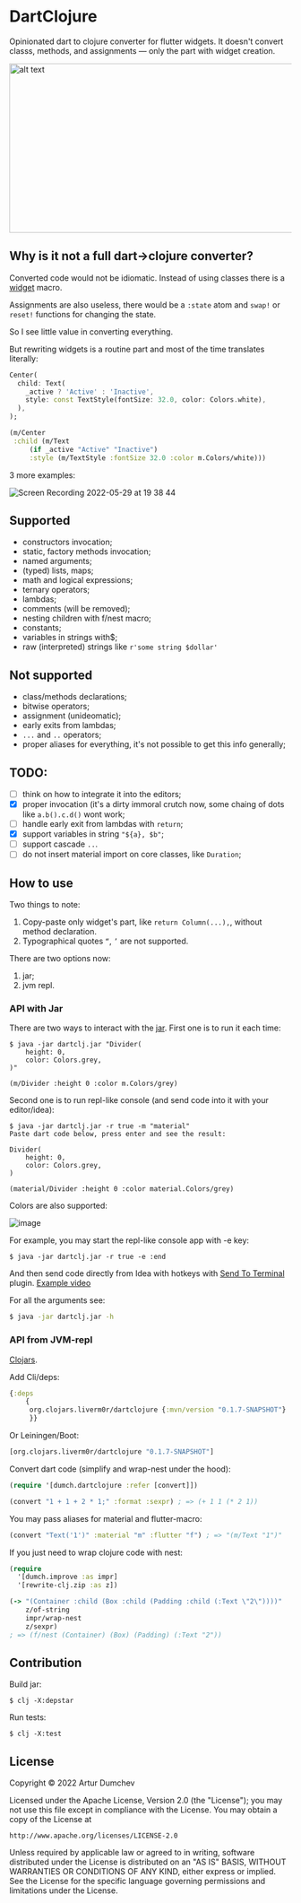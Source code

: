 # DartClojure

Opinionated dart to clojure converter for flutter widgets. 
It doesn't convert classs, methods, and assignments —
only the part with widget creation.

<img src="https://github.com/Liverm0r/DartClojure/blob/main/resources/Screenshot%202022-05-28%20at%2020.11.09.png" alt="alt text" width="632" height="302">

## Why is it  not a full dart->clojure converter?

Converted code would not be idiomatic. Instead of using classes there is 
a [widget][1] macro. 

Assignments are also useless, there would be a `:state` atom
and `swap!` or `reset!` functions for changing the state.

So I see little value in converting everything.

But rewriting widgets is a routine part and most of the time 
translates literally:

```dart 
Center(
  child: Text(
    _active ? 'Active' : 'Inactive',
    style: const TextStyle(fontSize: 32.0, color: Colors.white),
  ),
);
```

```clojure
(m/Center
 :child (m/Text
     (if _active "Active" "Inactive")
     :style (m/TextStyle :fontSize 32.0 :color m.Colors/white)))
```

3 more examples:

![Screen Recording 2022-05-29 at 19 38 44](https://user-images.githubusercontent.com/14236531/170881526-82983262-fd41-45e4-a90d-270859431890.gif)


## Supported

- constructors invocation;
- static, factory methods invocation;
- named arguments;
- (typed) lists, maps;
- math and logical expressions;
- ternary operators;
- lambdas;
- comments (will be removed);
- nesting children with f/nest macro;
- constants;
- variables in strings with$;
- raw (interpreted) strings like `r'some string $dollar'`

## Not supported

- class/methods declarations;
- bitwise operators;
- assignment (unideomatic);
- early exits from lambdas;
- `...` and `..` operators;
- proper aliases for everything, it's not possible to get this info generally;

## TODO:

- [ ] think on how to integrate it into the editors;
- [X] proper invocation (it's a dirty immoral crutch now, some chaing of dots like
`a.b().c.d()` wont work;
- [ ] handle early exit from lambdas with `return`;
- [X] support variables in string `"${a}, $b"`;
- [ ] support cascade `..`.
- [ ] do not insert material import on core classes, like `Duration`;

## How to use

Two things to note:

1. Copy-paste only widget's part, like `return Column(...),`, without method
declaration.
2. Typographical quotes `“`, `’` are not supported. 

There are two options now: 
1. jar; 
2. jvm repl.

### API with Jar

There are two ways to interact with the [jar][4]. First one is to run it each time:

```
$ java -jar dartclj.jar "Divider(        
    height: 0,
    color: Colors.grey,
)"       

(m/Divider :height 0 :color m.Colors/grey)
```

Second one is to run repl-like console (and send code into it with your editor/idea):
```
$ java -jar dartclj.jar -r true -m "material"
Paste dart code below, press enter and see the result:

Divider(        
    height: 0,
    color: Colors.grey,
)

(material/Divider :height 0 :color material.Colors/grey)
```

Colors are also supported:

![image](https://user-images.githubusercontent.com/14236531/172026319-0f770f8c-5a33-4703-91d0-37cbd3772700.png)

For example, you may start the repl-like console app with -e key: 
```
$ java -jar dartclj.jar -r true -e :end
```
And then send code directly from Idea with hotkeys with 
[Send To Terminal][3] plugin. [Example video](https://youtu.be/b5M-d_CYH6w)


For all the arguments see:
```bash
$ java -jar dartclj.jar -h
```

### API from JVM-repl

[Clojars][2].

Add Cli/deps:
```clojure
{:deps 
    {
     org.clojars.liverm0r/dartclojure {:mvn/version "0.1.7-SNAPSHOT"}
     }}
```

Or Leiningen/Boot: 
```clojure
[org.clojars.liverm0r/dartclojure "0.1.7-SNAPSHOT"]
```

Convert dart code (simplify and wrap-nest under the hood):
```clojure
(require '[dumch.dartclojure :refer [convert]])

(convert "1 + 1 + 2 * 1;" :format :sexpr) ; => (+ 1 1 (* 2 1))
```

You may pass aliases for material and flutter-macro:
```clojure
(convert "Text('1')" :material "m" :flutter "f") ; => "(m/Text "1")" 
```

If you just need to wrap clojure code with nest:
```clojure
(require
  '[dumch.improve :as impr]
  '[rewrite-clj.zip :as z])

(-> "(Container :child (Box :child (Padding :child (:Text \"2\"))))"
    z/of-string
    impr/wrap-nest
    z/sexpr)
; => (f/nest (Container) (Box) (Padding) (:Text "2"))
```

## Contribution

Build jar:
  
    $ clj -X:depstar

Run tests:

    $ clj -X:test

## License

Copyright © 2022 Artur Dumchev

Licensed under the Apache License, Version 2.0 (the "License");
you may not use this file except in compliance with the License.
You may obtain a copy of the License at

    http://www.apache.org/licenses/LICENSE-2.0

Unless required by applicable law or agreed to in writing, software
distributed under the License is distributed on an "AS IS" BASIS,
WITHOUT WARRANTIES OR CONDITIONS OF ANY KIND, either express or implied.
See the License for the specific language governing permissions and
limitations under the License.

[1]: https://github.com/Tensegritics/ClojureDart/blob/main/doc/flutter-helpers.md#widget-macro
[2]: https://clojars.org/org.clojars.liverm0r/dartclojure/versions/0.1.7-SNAPSHOT
[3]: https://plugins.jetbrains.com/plugin/9409-send-to-terminal
[4]: https://github.com/Liverm0r/DartClojure/releases/tag/0.1.7
